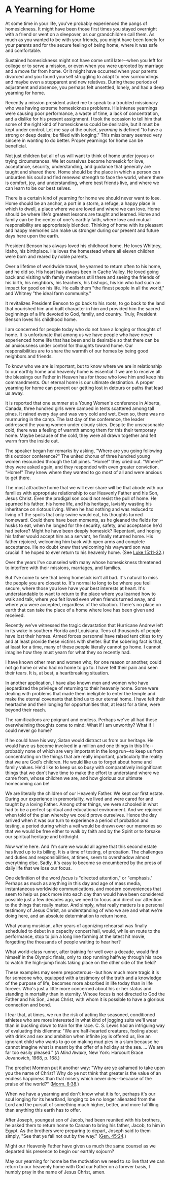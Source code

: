# A Yearning for Home

At some time in your life, you've probably experienced the pangs of
homesickness. It might have been those first times you stayed overnight with a
friend or went on a sleepover, as our grandchildren call them. As much as you
wanted to be with your friends, you might have been lonely for your parents
and for the secure feeling of being home, where it was safe and comfortable.

Sustained homesickness might not have come until later--when you left for
college or to serve a mission, or even when you were uprooted by marriage and
a move far from home. Or it might have occurred when your parents divorced and
you found yourself struggling to adapt to new surroundings and maybe even a
stepparent and new relatives. During these periods of adjustment and absence,
you perhaps felt unsettled, lonely, and had a deep yearning for home.

Recently a mission president asked me to speak to a troubled missionary who
was having extreme homesickness problems. His intense yearnings were causing
poor performance, a waste of time, a lack of concentration, and a dislike for
his present assignment. I took the occasion to tell him that some of the right
kind of homesickness could be desirable, but it must be kept under control.
Let me say at the outset, _yearning_ is defined "to have a strong or deep
desire; be filled with longing." This missionary seemed very sincere in
wanting to do better. Proper yearnings for home can be beneficial.

Not just children but all of us will want to think of home under joyous or
trying circumstances. We let ourselves become homesick for love, acceptance,
security, understanding, and guidance that generally are taught and shared
there. Home should be the place in which a person can unburden his soul and
find renewed strength to face the world, where there is comfort, joy, and
understanding, where best friends live, and where we can learn to be our best
selves.

There is a certain kind of yearning for home we should never want to lose.
Home should be an anchor, a port in a storm, a refuge, a happy place in which
to dwell, a place where we are loved and where we can love. Home should be
where life's greatest lessons are taught and learned. Home and family can be
the center of one's earthly faith, where love and mutual responsibility are
appropriately blended. Thinking of home with its pleasant and happy memories
can make us stronger during our present and future days here upon the earth.

President Benson has always loved his childhood home. He loves Whitney, Idaho,
his birthplace. He loves the homestead where all eleven children were born and
reared by noble parents.

Over a lifetime of worldwide travel, he yearned to return often to his home,
and he did so. His heart has always been in Cache Valley. He loved going back
and visiting with family members still there and seeing the friends of his
birth, his neighbors, his teachers, his bishops, his kin who had such an
impact for good on his life. He calls them "the finest people in all the
world," and Whitney "the ideal farm community."

It revitalizes President Benson to go back to his roots, to go back to the
land that nourished him and built character in him and provided him the sacred
beginnings of a life devoted to God, family, and country. Truly, President
Benson loves his childhood home.

I am concerned for people today who do not have a longing or thoughts of home.
It is unfortunate that among us we have people who have never experienced home
life that has been and is desirable so that there can be an anxiousness under
control for thoughts toward home. Our responsibilities are to share the warmth
of our homes by being good neighbors and friends.

To know who we are is important, but to know where we are in relationship to
our earthly home and heavenly home is essential if we are to receive all the
blessings our Father in Heaven has for those who love him and keep his
commandments. Our eternal home is our ultimate destination. A proper yearning
for home can prevent our getting lost in detours or paths that lead us away.

It is reported that one summer at a Young Women's conference in Alberta,
Canada, three hundred girls were camped in tents scattered among tall pines.
It rained every day and was very cold and wet. Even so, there was no murmuring
in the camp. The last day of the conference, the leader addressed the young
women under cloudy skies. Despite the unseasonable cold, there was a feeling
of warmth among them for this their temporary home. Maybe because of the cold,
they were all drawn together and felt warm from the inside out.

The speaker began her remarks by asking, "Where are you going following this
outdoor conference?" The united chorus of three hundred young women resounded
through the tall pines. "Home!" they cried out. "Where?" they were asked
again, and they responded with even greater conviction, "Home!" They knew
where they wanted to go most of all and were anxious to get there.

The most attractive home that we will ever share will be that abode with our
families with appropriate relationship to our Heavenly Father and his Son,
Jesus Christ. Even the prodigal son could not resist the pull of home. He
spurned his father, his home life, and his heritage, lavishly wasting his
inheritance on riotous living. When he had nothing and was reduced to living
off the spoils that only swine would eat, his thoughts turned homeward. Could
there have been moments, as he gleaned the fields for husks to eat, when he
longed for the security, safety, and acceptance he'd had before? Might he have
been deeply homesick? Repentant, and hoping his father would accept him as a
servant, he finally returned home. His father rejoiced, welcoming him back
with open arms and complete acceptance. He no doubt knew that welcoming his
wayward son was crucial if he hoped to ever return to his heavenly home. (See
[Luke 15:11-32](https://www.lds.org/scriptures/nt/luke/15.11-32?lang=eng#10).)

Over the years I've counseled with many whose homesickness threatened to
interfere with their missions, marriages, and families.

But I've come to see that being homesick isn't all bad. It's natural to miss
the people you are closest to. It's normal to long to be where you feel
secure, where those you love have your best interests at heart. It's
understandable to want to return to the place where you learned how to walk
and talk, where you felt loved even when friends turned away, and where you
were accepted, regardless of the situation. There's no place on earth that can
take the place of a home where love has been given and received.

Recently we've witnessed the tragic devastation that Hurricane Andrew left in
its wake in southern Florida and Louisiana. Tens of thousands of people have
lost their homes. Armed forces personnel have raised tent cities to try and at
least provide these victims with shelter. But the sobering fact is that, at
least for a time, many of these people literally cannot go home. I cannot
imagine how they must yearn for what they so recently had.

I have known other men and women who, for one reason or another, could not go
home or who had no home to go to. I have felt their pain and seen their tears.
It is, at best, a heartbreaking situation.

In another application, I have also known men and women who have jeopardized
the privilege of returning to their heavenly home. Some were dealing with
problems that made them ineligible to enter the temple and make the eternal
covenants that bind us to our eternal home. I have felt their heartache and
their longing for opportunities that, at least for a time, were beyond their
reach.

The ramifications are poignant and endless. Perhaps we've all had these
overwhelming thoughts come to mind: What if I am unworthy? What if I could
never go home?

If he could have his way, Satan would distract us from our heritage. He would
have us become involved in a million and one things in this life--probably
none of which are very important in the long run--to keep us from
concentrating on the things that are really important, particularly the
reality that we are God's children. He would like us to forget about home and
family values. He'd like to keep us so busy with comparatively insignificant
things that we don't have time to make the effort to understand where we came
from, whose children we are, and how glorious our ultimate homecoming can be!

We are literally the children of our Heavenly Father. We kept our first
estate. During our experience in premortality, we lived and were cared for and
taught by a loving Father. Among other things, we were schooled in what had to
be a perfect spiritual and educational environment. And we rejoiced when told
of the plan whereby we could prove ourselves. Hence the day arrived when it
was our turn to experience a period of probation and testing, a period during
which a veil would be drawn over our memories so that we would be free either
to walk by faith and by the Spirit or to forsake our spiritual heritage and
birthright.

Now we're here. And I'm sure we would all agree that this second estate has
lived up to its billing. It is a time of testing, of probation. The challenges
and duties and responsibilities, at times, seem to overshadow almost
everything else. Sadly, it's easy to become so encumbered by the press of
daily life that we lose our focus.

One definition of the word _focus_ is "directed attention," or "emphasis."
Perhaps as much as anything in this day and age of mass media, instantaneous
worldwide communications, and modern conveniences that seem to help us pack
more into each day than would have been considered possible just a few decades
ago, we need to focus and direct our attention to the things that really
matter. And simply, what really matters is a personal testimony of Jesus
Christ, an understanding of who we are and what we're doing here, and an
absolute determination to return home.

What young musician, after years of agonizing rehearsal was finally scheduled
to debut in a capacity concert hall, would, while en route to the performance,
stop to join a long line forming at the latest hit movie, forgetting the
thousands of people waiting to hear her?

What world-class runner, after training for well over a decade, would find
himself in the Olympic finals, only to stop running halfway through his race
to watch the high-jump finals taking place on the other side of the field?

These examples may seem preposterous--but how much more tragic it is for
someone who, equipped with a testimony of the truth and a knowledge of the
purpose of life, becomes more absorbed in life today than in life forever.
Who's just a little more concerned about his or her status and standing in
mortality than in eternity. Whose focus is not directed to God the Father and
his Son, Jesus Christ, with whom it is possible to have a glorious connection
and bond.

I fear that, at times, we run the risk of acting like seasoned, conditioned
athletes who are more interested in what kind of jogging suits we'll wear than
in buckling down to train for the race. C. S. Lewis had an intriguing way of
evaluating this dilemma: "We are half-hearted creatures, fooling about with
drink and sex and ambition when infinite joy is offered us, like an ignorant
child who wants to go on making mud pies in a slum because he cannot imagine
what is meant by the offer of a holiday at the sea. ... We are far too easily
pleased." (_A Mind Awake,_ New York: Harcourt Brace Jovanovich, 1968, p. 168.)

The prophet Mormon put it another way: "Why are ye ashamed to take upon you
the name of Christ? Why do ye not think that greater is the value of an
endless happiness than that misery which never dies--because of the praise of
the world?" ([Morm.
8:38](https://www.lds.org/scriptures/bofm/morm/8.38?lang=eng#37).)

When we have a yearning and don't know what it is for, perhaps it's our soul
longing for its heartland, longing to be no longer alienated from the Lord and
the pursuit of something much higher, better, and more fulfilling than
anything this earth has to offer.

After Joseph, youngest son of Jacob, had been reunited with his brothers, he
asked them to return home to Canaan to bring his father, Jacob, to him in
Egypt. As the brothers were preparing to depart, Joseph said to them simply,
"See that ye fall not out by the way." ([Gen.
45:24](https://www.lds.org/scriptures/ot/gen/45.24?lang=eng#23).)

Might our Heavenly Father have given us much the same counsel as we departed
his presence to begin our earthly sojourn?

May our yearning for home be the motivation we need to so live that we can
return to our heavenly home with God our Father on a forever basis, I humbly
pray in the name of Jesus Christ, amen.

